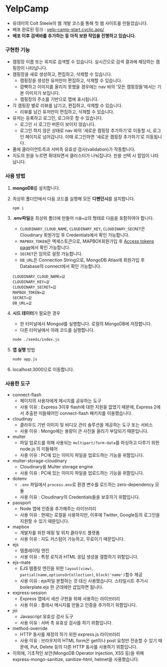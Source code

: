 # YelpCamp

- 유데미의 Colt Steele의 웹 개발 코스를 통해 첫 웹 사이트를 만들었습니다.
- 배포 완료된 링크 : [yelp-camp-start.cyclic.app/](https://yelp-camp-start.cyclic.app/)
- **배포 이후 검색바를 추가하는 등 아직 보완 작업을 진행하고 있습니다.**

### 구현한 기능

- 캠핑장 이름 또는 위치로 검색할 수 있습니다. 실시간으로 검색 결과에 해당하는 캠핑장이 나타납니다.
- 캠핑장을 새로 생성하고, 편집하고, 삭제할 수 있습니다.
    - 캠핑장을 생성한 유저만이 편집하고, 삭제할 수 있습니다.
    - 깜빡하고 이미지를 올리지 못했을 경우에는 nav 바의 ‘모든 캠핑장들’에서는 기본 이미지가 보입니다.
    - 캠핑장의 주소를 기반으로 맵에 표시됩니다.
- 각 캠핑장 별로 리뷰를 남기고, 편집하고, 삭제할 수 있습니다.
    - 리뷰를 남긴 유저만이 편집하고, 삭제할 수 있습니다.
- 유저는 등록하고 로그인, 로그아웃 할 수 있습니다.
    - 로그인 시 로그인 버튼이 보이지 않습니다.
    - 로그인 하지 않은 상태로 nav 바의 ‘새로운 캠핑장 추가하기’로 이동할 시, 로그인 페이지로 넘어갑니다. 이때 로그인하면 ‘새로운 캠핑장 추가하기’로 이동됩니다.
- 폼에 클라이언트측과 서버측 유효성 검사(validation)가 작동합니다.
- 지도의 원을 누르면 확대되면서 클러스터가 나눠집니다. 핀을 선택 시 팝업이 나타납니다.

### 사용 방법

1. **mongoDB**를 설치합니다.
2. 최상위 폴더안에서 다음 코드를 실행해 모든 **디펜던시**를 설치합니다.
    
    ```bash
    npm i
    ```
    
3. **.env파일**을 최상위 폴더에 만들어 `이름=값`의 형태로 다음을 포함하여야 합니다.
    - `CLOUDINARY_CLOUD_NAME`, `CLOUDINARY_KEY`, `CLOUDINARY_SECRET`은 Cloudinary 회원가입 후 Credentials에서 확인 가능합니다.
    - `MAPBOX_TOKEN`은 엑세스토큰으로, MAPBOX회원가입 후 [Access tokens page](https://account.mapbox.com/access-tokens/)에서 확인 가능합니다.
    - `SECRET`은 임의로 설정 가능합니다.
    - `DB_URL`은 Connection String으로, MongoDB Atlas에 회원가입 후 Database의 connect에서 확인 가능합니다.
    
    ```
    CLOUDINARY_CLOUD_NAME=값
    CLOUDINARY_KEY=값
    CLOUDINARY_SECRET=값
    MAPBOX_TOKEN=값
    SECRET=값
    DB_URL=값
    ```
    
4. **시드 데이터**가 필요한 경우
    - 한 터미널에서 Mongod를 실행합니다. 로컬의 MongoDB에 저장합니다.
    - 다른 터미널에서 아래 코드를 실행합니다.
    
    ```bash
    node ./seeds/index.js
    ```
    
5. **앱 실행** 방법
    
    ```bash
    node app.js
    ```
    
6. localhost:3000으로 이동합니다.

### 사용한 도구

- connect-flash
    - 페이지의 사용자에게 메시지를 공유하는 도구
    - 사용 이유 : Express 3이후 flash에 대한 지원을 없앴기 때문에, Express 2에서 추출한 미들웨어인 connect-flash 패키지를 이용했습니다.
- cloudinay
    - 클라우드 기반 이미지 및 비디오 관리 솔루션을 제공하는 도구 또는 서비스
    - 사용 이유 : Mongo에는 용량이 큰 사진을 올리기 부담되기 때문입니다.
- multer
    - 파일 업로드를 위해 사용되는 `multipart/form-data`를 파싱하고 다루기 위한 node.js 의 미들웨어
    - 사용 이유 : PC에 있는 이미지 파일을 업로드하는 기능을 위함입니다.
- multer-storage-cloudinary
    - Cloudinary용 Multer storage engine
    - 사용 이유 : PC에 있는 이미지 파일을 업로드하는 기능을 위함입니다.
- dotenv
    - `.env` 파일에서 `process.env`로 환경 변수를 로드하는 zero-dependency 모듈
    - 사용 이유 : Cloudinary의 Credentials들을 보호하기 위함입니다.
- passport
    - Node 앱에 인증을 추가해주는 라이브러리
    - 사용 이유 : 현재는 로컬을 사용하지만, 이후에 Twitter, Google등의 로그인을 지원할 수 있기 때문입니다.
- mapbox
    - 개발자를 위한 매핑 및 위치 클라우드 플랫폼
    - 사용 이유 : 지도 커스텀이 가능하고, 무료이기 때문입니다.
- ejs
    - 템플레이팅 엔진
    - 사용 이유 : 특정 로직과 HTML 응답 생성을 결합하기 위함입니다.
- ejs-mate
    - EJS 템플릿 엔진을 위한 `layout(view)`, `partial(name,optionsOrCollection)`, `block('name')`함수 제공
    - 사용 이유 : ejs파일 분할하는 것 대신 사용했습니다. 스타일시트 추가시 boilerplate.ejs 한 군데에만 삽입하면 됩니다.
- express-session
    - Express 앱에서 세션 구현을 위해 사용하는 라이브러리
    - 사용 이유 : 플래시 메시지를 만들고 인증을 추가하기 위함입니다.
- joi
    - Javascript 유효성 검사 도구
    - 사용 이유 : 서버 측 유효성 검사를 하기 위함입니다.
- method-override
    - HTTP 동사를 재정의 하기 위한 express.js 라이브러리
    - 사용 이유 : 브라우저의 HTML form은 get이나 post 요청만 전송할 수 있기 때문에, Put, Delete 등의 다른 HTTP 동사를 사용하기 위함입니다.
- 이외에, 기초적인 보안(MongoDB Operator Injection, XSS 등)을 위해 express-mongo-sanitize, sanitize-html, helmet을 사용했습니다.
